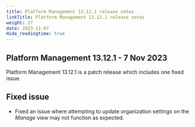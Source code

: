 ```yaml
---
title: Platform Management 13.12.1 release notes
linkTitle: Platform Management 13.12.1 release notes
weight: 27
date: 2023-11-07
Hide_readingtime: true
---
```


## Platform Management 13.12.1 - 7 Nov 2023

Platform Management 13.12.1 is a patch release which includes one fixed issue.

## Fixed issue

* Fixed an issue where attempting to update organization settings on the *Manage* view may not function as expected.
